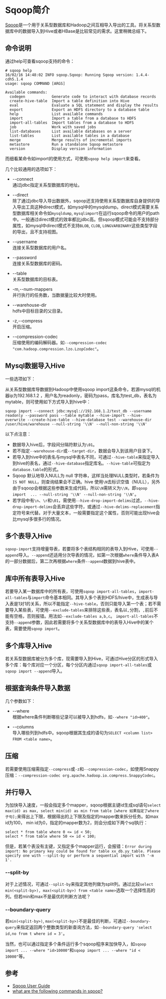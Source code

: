 # Sqoop简介

[Sqoop](http://sqoop.apache.org/)是一个用于关系型数据库和Hadoop之间互相导入导出的工具。将关系型数据库中的数据导入到Hive或者HBase是比较常见的需求。这里稍微总结下。

## 命令说明

通过help可查看sqoop支持的命令：

```
# sqoop help
16/02/16 14:48:02 INFO sqoop.Sqoop: Running Sqoop version: 1.4.4-cdh5.1.4
usage: sqoop COMMAND [ARGS]

Available commands:
  codegen            Generate code to interact with database records
  create-hive-table  Import a table definition into Hive
  eval               Evaluate a SQL statement and display the results
  export             Export an HDFS directory to a database table
  help               List available commands
  import             Import a table from a database to HDFS
  import-all-tables  Import tables from a database to HDFS
  job                Work with saved jobs
  list-databases     List available databases on a server
  list-tables        List available tables in a database
  merge              Merge results of incremental imports
  metastore          Run a standalone Sqoop metastore
  version            Display version information
```

而细看某命令如import的使用方式，可使用`sqoop help import`来查看。

几个比较通用的选项如下：

- --connect      
通过jdbc指定关系型数据库的地址。

- --direct        
除了通过jdbc导入导出数据外，sqoop还支持使用关系型数据库自身提供的导入导出工具这种direct模式，如mysql中的mysqldump。direct模式需要关系型数据库相关命令如`mysqldump`, `mysqlimport`在运行sqoop命令的用户的path中。一般通过direct模式的效率都比jdbc高。但sqoop模式可能会不支持部分属性，如mysql中direct模式不支持`BLOB`, `CLOB`, `LONGVARBINARY`这些类型字段的导出，且不支持视图。
 
- --username    
连接关系型数据库的用户名。

- --password     
连接关系型数据库的密码。

- --table          
关系型数据库的目标表。

- -m,--num-mappers            
并行执行的任务数，当数据量比较大时使用。

- --warehouse-dir       
hdfs中目标目录的父目录。

- -z,--compress      
开启压缩。

- --compression-codec       
压缩使用的编码解码器。如`--compression-codec "com.hadoop.compression.lzo.LzopCodec"`。 

## Mysql数据导入Hive

一些选项如下：

从关系型数据库导数据到Hadoop中使用sqoop import这条命令，若源mysql的机器ip为192.168.1.2 ，用户名为readonly，密码为pass，库名为test_db，表名为mytable，则可使用如下方式导入到hive中：

```
sqoop import --connect jdbc:mysql://192.168.1.2/test_db --username readonly --password pass --table mytable --hive-import --hive-overwrite --create-hive-table --hive-database test --warehouse-dir /user/hive/warehouse --null-string '\\N' --null-non-string '\\N'
```

以下点注意：

- 数据导入hive后，字段间分隔符默认为`\01`。
- 若不指定`--warehouse-dir`或`--target-dir`，数据会导入到该用户目录下。
- 若导入到hive中的表名与mysql中表名不同，可通过`--hive-table`来指定导入到hive的表名，通过`--hive-database`指定库名。`--hive-table`可指定为`database.table`的形式。
- Sqoop 默认地导入NULL为 null 字符串，这样当处理NULL类型时，若条件为`IS NOT NULL`，则查询结果会不正确。hive 使用`\N`去标识空值（NULL），另外由于sqoop会根据这些参数来生成代码，所以`\N`需转义为`\\N`，即`sqoop import  ... --null-string '\\N' --null-non-string '\\N'`。
- 若字段中有`\n`、`\r`和`\01`，需使用`--hive-drop-import-delims`过滤，`--hive-drop-import-delims`会丢弃这些字符，或通过`--hive-delims-replacement`指定符号来代替。对于大量文本，一般需要指定这个属性，否则可能出现hive会比mysql多很多行的情况。


## 多个表导入Hive
`sqoop-import`支持增量导表，若要将多个表结构相同的表导入到Hive，可使用`--append`导入。`--append`还适用分次导表的情况，如第一次根据`where`条件导入表A的一部分数据后，第二次再根据`where`条件`--append`数据到hive表中。

## 库中所有表导入Hive
若要导入某一数据库中的所有表，可使用`sqoop import-all-tables`，`import-all-tables`与`import`命令基本相同。其导入多个表到HDFS/hive中，生成表与导入表是1对1的关系，所以不能指定`--hive-table`，否则只能导入第一个表；若不需要导入某些表，可使用`--exclude-tables`来排除这些表，表名以`,`分割，`,`前后不能有空格，否则报错。用法如`--exclude-tables a,b,c`。 `import-all-tables`不支持`--append`参数，因此若需要将多个关系型数据库中的表导入Hive中的某个表，需要使用`sqoop import`。

## 多个库导入Hive
若关系型数据库被分为多个库，现需要导入到Hive，可通过Hive分区的形式导入多个库：每个库对应一个分区，每个分区内通过`sqoop import-all-tables`或`sqoop import --append`导入。

## 根据查询条件导入数据
几个参数如下：

- --where      
根据where条件判断哪些记录可以被导入到hdfs，如`--where "id>400"`。

- --columns        
导入哪些列到hdfs中。sqoop根据其生成的语句为`SELECT <column list> FROM <table name>`。

## 压缩
若需要使用压缩需指定`--compress`或`-z`和`--compression-codec`，如使用Snappy压缩：`--compression-codec org.apache.hadoop.io.compress.SnappyCodec`。

## 并行导入

为加快导入速度，一般会指定多个mapper，sqoop根据主键id生成sql语句`select max(id) as max, select min(id) as min from table [where 如果指定了where子句];`来得出上下限，根据得出的上下限及指定的mapper数来拆分任务。如max id为100， min id为0，指定的mapper数为2，则会分成如下两个sql执行：

```
select * from table where 0 <= id < 50;
select * from table where 50 <= id < 100;
```

但是，若某个表没有主键，又指定多个mapper运行，会报错：`Error during import: No primary key could be found for table xx_db.yy_table. Please specify one with --split-by or perform a sequential import with '-m 1'.`

### --split-by
对于上述情况，可通过`--split-by`来指定其他列做为split列。通过比较`select min(<split-by>), max(<split-by>) from <table name>`选取一个选择性高的列。但若min和max不是最优的判断方法呢？

### --boundary-query 
若`min(<split-by>)`, `max(<split-by>)`不是最佳的判断，可通过`--boundary-query`来指定返回两个整数类型的新查询方法，如`--boundary-query 'select id,no from t where id = 3'`。

当然，也可以通过指定多个条件运行多个sqoop程序来加快导入，如`sqoop import ... --where "id>10000"`和`sqoop import ... --where "id < 10000"`等。


## 参考
- [Sqoop User Guide](https://sqoop.apache.org/docs/1.4.6/SqoopUserGuide.html)
- [what are the following commands in sqoop?](http://stackoverflow.com/questions/17923420/what-are-the-following-commands-in-sqoop)
